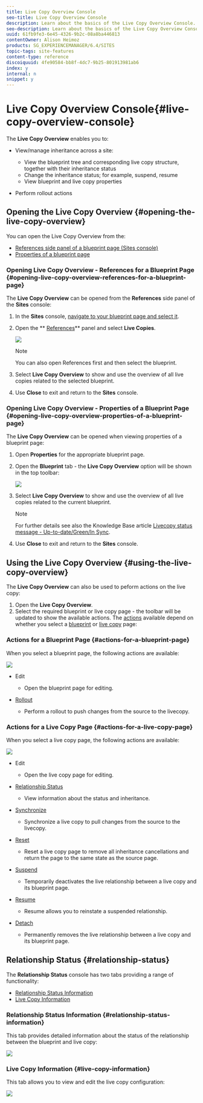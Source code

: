 ```yaml
---
title: Live Copy Overview Console
seo-title: Live Copy Overview Console
description: Learn about the basics of the Live Copy Overview Console.
seo-description: Learn about the basics of the Live Copy Overview Console.
uuid: 61fb9fe3-6e45-4326-9b2c-08a8ba446813
contentOwner: Alison Heimoz
products: SG_EXPERIENCEMANAGER/6.4/SITES
topic-tags: site-features
content-type: reference
discoiquuid: 4fe90584-bb8f-4dc7-9b25-801913981ab6
index: y
internal: n
snippet: y
---
```


# Live Copy Overview Console{#live-copy-overview-console}

<!--
Comment Type: remark
Last Modified By: unknown unknown (ims-author-57F1056A4CD116590A746C15@AdobeID)
Last Modified Date: 2017-11-30T05:01:01.683-0500
<p><a href="https://jira.corp.adobe.com/browse/KT-59">https://jira.corp.adobe.com/browse/KT-59</a></p>
<p><a href="https://jira.corp.adobe.com/browse/CQ-84617">https://jira.corp.adobe.com/browse/CQ-84617</a></p>
<p><a href="https://wiki.corp.adobe.com/display/WEM/KT+-+Sites+-+MSM+in+touch-enabled+UI%2C+parity+with+classic+UI">https://wiki.corp.adobe.com/display/WEM/KT+-+Sites+-+MSM+in+touch-enabled+UI%2C+parity+with+classic+UI</a></p>
-->

<!--
Comment Type: remark
Last Modified By: unknown unknown (ims-author-57F1056A4CD116590A746C15@AdobeID)
Last Modified Date: 2017-11-30T05:01:01.699-0500
<p>CQ-84617 issue:</p>
<ul>
<li>View/manage inheritances across a site
<ul>
<li>view blueprint tree and corresponding live copy structure, with inheritance statuses</li>
<li>edit inheritances statuses</li>
<li>view blueprint and live copy properties, <strong>in popup inspectors directly in sitemap view</strong></li>
</ul> </li>
<li>Perform rollout actions</li>
<li>See attached images with Classic UI patterns for these actions</li>
</ul>
-->

The **Live Copy Overview** enables you to:

* View/manage inheritance across a site:

    * View the blueprint tree and corresponding live copy structure, together with their inheritance status
    * Change the inheritance status; for example, suspend, resume
    * View blueprint and live copy properties

* Perform rollout actions

## Opening the Live Copy Overview {#opening-the-live-copy-overview}

You can open the Live Copy Overview from the:

* [References side panel of a blueprint page (Sites console)](#openinglivecopyoverviewreferencesforablueprintpage)
* [Properties of a blueprint page](#openinglivecopyoverviewpropertiesofablueprintpage)

### Opening Live Copy Overview - References for a Blueprint Page {#opening-live-copy-overview-references-for-a-blueprint-page}

The **Live Copy Overview** can be opened from the **References** side panel of the **Sites** console:

1. In the **Sites** console, [navigate to your blueprint page and select it](../../../sites/authoring/using/basic-handling.md#viewingandselectingyourresources).
1. Open the ** [References](../../../sites/authoring/using/basic-handling.md#references)** panel and select **Live Copies**.

   ![](assets/chlimage_1-414.png)

   >[!NOTE]
   >
   >You can also open References first and then select the blueprint.

1. Select **Live Copy Overview** to show and use the overview of all live copies related to the selected blueprint.
1. Use **Close** to exit and return to the **Sites** console.

### Opening Live Copy Overview - Properties of a Blueprint Page {#opening-live-copy-overview-properties-of-a-blueprint-page}

The **Live Copy Overview** can be opened when viewing properties of a blueprint page:

1. Open **Properties** for the appropriate blueprint page.
1. Open the **Blueprint** tab - the **Live Copy Overview** option will be shown in the top toolbar:

   ![](assets/chlimage_1-415.png)

1. Select **Live Copy Overview** to show and use the overview of all live copies related to the current blueprint.

   >[!NOTE]
   >
   >For further details see also the Knowledge Base article [Livecopy status message - Up-to-date/Green/In Sync](https://helpx.adobe.com/experience-manager/kb/livecopy-status-message---up-to-date-green-in-sync.html).

1. Use **Close** to exit and return to the **Sites** console.

## Using the Live Copy Overview {#using-the-live-copy-overview}

<!--
Comment Type: remark
Last Modified By: unknown unknown (ims-author-57F1056A4CD116590A746C15@AdobeID)
Last Modified Date: 2017-11-30T05:01:02.245-0500
<p>needs more info - in general and about the specific tabs</p>
-->

The **Live Copy Overview** can also be used to peform actions on the live copy:

1. Open the **Live Copy Overview**.
1. Select the required blueprint or live copy page - the toolbar will be updated to show the available actions. The [actions](../../../sites/administering/using/msm.md#termsused) available depend on whether you select a [blueprint](#actionsforablueprintpage) or [live copy](#actionsforalivecopypage) page:

### Actions for a Blueprint Page {#actions-for-a-blueprint-page}

When you select a blueprint page, the following actions are available:

![](assets/chlimage_1-416.png)

* Edit

    * Open the blueprint page for editing.

* [Rollout](../../../sites/administering/using/msm.md#rolloutandsynchronize)

    * Perform a rollout to push changes from the source to the livecopy.

### Actions for a Live Copy Page {#actions-for-a-live-copy-page}

When you select a live copy page, the following actions are available:

![](assets/chlimage_1-417.png)

* Edit

    * Open the live copy page for editing.

* [Relationship Status](#relationshipstatus)

    * View information about the status and inheritance.

* [Synchronize](../../../sites/administering/using/msm.md#rolloutandsynchronize)

    * Synchronize a live copy to pull changes from the source to the livecopy.

* [Reset](../../../sites/administering/using/msm-livecopy.md#resettingalivecopypage)

    * Reset a live copy page to remove all inheritance cancellations and return the page to the same state as the source page.

* [Suspend](../../../sites/administering/using/msm.md#suspendingandcancellinginheritanceandsynchronization)

    * Temporarily deactivates the live relationship between a live copy and its blueprint page.

* [Resume](../../../sites/administering/using/msm-livecopy.md#resuminginheritanceforapage)

    * Resume allows you to reinstate a suspended relationship.

* [Detach](../../../sites/administering/using/msm.md#detachingalivecopy)

    * Permanently removes the live relationship between a live copy and its blueprint page.

## Relationship Status {#relationship-status}

The **Relationship Status** console has two tabs providing a range of functionality:

* [Relationship Status Information](#relationshipstatusinformation)
* [Live Copy Information](#livecopyinformation)

### Relationship Status Information {#relationship-status-information}

This tab provides detailed information about the status of the relationship between the blueprint and live copy:

<!--
Comment Type: remark
Last Modified By: unknown unknown (ims-author-57F1056A4CD116590A746C15@AdobeID)
Last Modified Date: 2017-11-30T05:01:02.549-0500
<p>will need a new screenshot after the typos are corrected </p>
<p><a href="https://jira.corp.adobe.com/browse/CQ-112553">https://jira.corp.adobe.com/browse/CQ-112553</a></p>
-->

<!--
Comment Type: remark
Last Modified By: unknown unknown (ims-author-57F1056A4CD116590A746C15@AdobeID)
Last Modified Date: 2017-11-30T05:01:02.564-0500
<p>ims-author-08583C574D27377E0A746C1C@AdobeID (last week)</p>
<p>Would maybe nice to have an list of posibile status?</p>
<p>Yes, please confirm what variations are possible in this context.</p>
-->

![](assets/chlimage_1-418.png) 

### Live Copy Information {#live-copy-information}

This tab allows you to view and edit the live copy configuration:

![](assets/chlimage_1-419.png)

